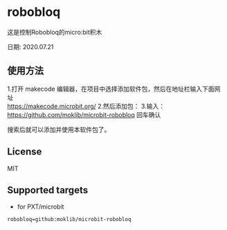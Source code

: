 # robobloq

这是控制Robobloq的micro:bit积木
 
日期: 2020.07.21

## 使用方法
1.打开 makecode 编辑器，在项目中选择添加软件包，然后在地址栏输入下面网址  
https://makecode.microbit.org/
2.然后添加包：
3.输入：
https://github.com/moklib/microbit-robobloq
回车确认

搜索后就可以添加并使用本软件包了。

## License

MIT

## Supported targets

* for PXT/microbit


```package
robobloq=github:moklib/microbit-robobloq
```
